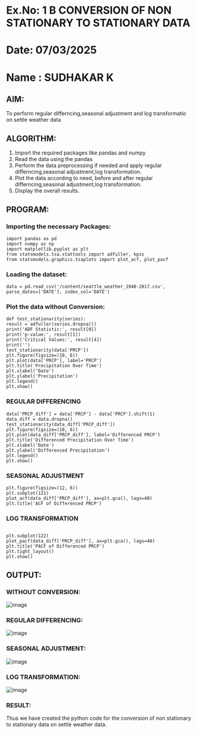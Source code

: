 # Ex.No: 1 B                    CONVERSION OF NON STATIONARY TO STATIONARY DATA
# Date: 07/03/2025
# Name : SUDHAKAR K
## AIM:
To perform regular differncing,seasonal adjustment and log transformatio on settle weather data

## ALGORITHM:
1. Import the required packages like pandas and numpy
2. Read the data using the pandas
3. Perform the data preprocessing if needed and apply regular differncing,seasonal adjustment,log transformation.
4. Plot the data according to need, before and after regular differncing,seasonal adjustment,log transformation.
5. Display the overall results.
   
## PROGRAM:
### Importing the necessary Packages:
```
import pandas as pd
import numpy as np
import matplotlib.pyplot as plt
from statsmodels.tsa.stattools import adfuller, kpss
from statsmodels.graphics.tsaplots import plot_acf, plot_pacf
```

### Loading the dataset:
```
data = pd.read_csv('/content/seattle_weather_1948-2017.csv', parse_dates=['DATE'], index_col='DATE')
```

### Plot the data without Conversion:
```
def test_stationarity(series):
result = adfuller(series.dropna())
print('ADF Statistic:', result[0])
print('p-value:', result[1])
print('Critical Values:', result[4])
print('')
test_stationarity(data['PRCP'])
plt.figure(figsize=(10, 6))
plt.plot(data['PRCP'], label='PRCP')
plt.title('Precipitation Over Time')
plt.xlabel('Date')
plt.ylabel('Precipitation')
plt.legend()
plt.show()

```

### REGULAR DIFFERENCING
```
data['PRCP_diff'] = data['PRCP'] - data['PRCP'].shift(1)
data_diff = data.dropna()
test_stationarity(data_diff['PRCP_diff'])
plt.figure(figsize=(10, 6))
plt.plot(data_diff['PRCP_diff'], label='Differenced PRCP')
plt.title('Differenced Precipitation Over Time')
plt.xlabel('Date')
plt.ylabel('Differenced Precipitation')
plt.legend()
plt.show()
```

### SEASONAL ADJUSTMENT
```
plt.figure(figsize=(12, 6))
plt.subplot(121)
plot_acf(data_diff['PRCP_diff'], ax=plt.gca(), lags=40)
plt.title('ACF of Differenced PRCP')
```

### LOG TRANSFORMATION
```

plt.subplot(122)
plot_pacf(data_diff['PRCP_diff'], ax=plt.gca(), lags=40)
plt.title('PACF of Differenced PRCP')
plt.tight_layout()
plt.show()
```

## OUTPUT:
### WITHOUT CONVERSION:

![image](https://github.com/user-attachments/assets/b1b46bbf-4c81-4fcb-a5cc-5a748c0f6780)



### REGULAR DIFFERENCING:

![image](https://github.com/user-attachments/assets/d801d8b3-242a-4925-81fb-1a675118763e)



### SEASONAL ADJUSTMENT:

![image](https://github.com/user-attachments/assets/52065c38-e4bd-4a00-8fa6-55fe23da3084)



### LOG TRANSFORMATION:

![image](https://github.com/user-attachments/assets/e08653cf-7425-4895-aefd-720513aee8c3)




### RESULT:
Thus we have created the python code for the conversion of non stationary to stationary data on settle weather
data.

